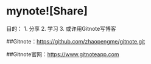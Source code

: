 # mynote![Share]
目的：
	1. 分享
	2. 学习
	3. 或许用Gitnote写博客

##Gitnote：https://github.com/zhaopengme/gitnote.git

##Gitnote官网：https://www.gitnoteapp.com